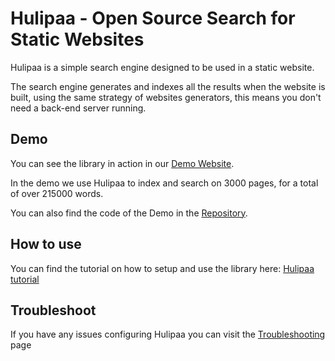 # Hulipaa - Open Source Search for Static Websites

Hulipaa is a simple search engine designed to be used in a static website.

The search engine generates and indexes all the results when the website is built, using the same strategy of websites generators, this means you don't need a back-end server running.

## Demo
You can see the library in action in our [Demo Website](https://sambuccid.github.io/hulipaa-demo/).

In the demo we use Hulipaa to index and search on 3000 pages, for a total of over 215000 words.

You can also find the code of the Demo in the [Repository](https://github.com/sambuccid/hulipaa-demo).

## How to use
You can find the tutorial on how to setup and use the library here: [Hulipaa tutorial](tutorial.md)

## Troubleshoot
If you have any issues configuring Hulipaa you can visit the [Troubleshooting](troubleshooting.md) page
